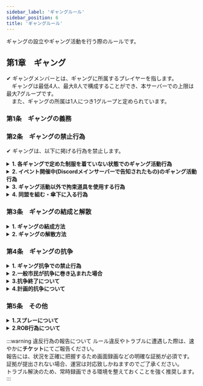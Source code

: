 ```yaml
---
sidebar_label: 'ギャングルール'
sidebar_position: 6
title: 'ギャングルール'
---
```


ギャングの設立やギャング活動を行う際のルールです。

## 第1章　ギャング
✔ ギャングメンバーとは、ギャングに所属するプレイヤーを指します。<br/>
　ギャングは最低4人、最大8人で構成することができ、本サーバーでの上限は最大7グループです。<br/>
　また、ギャングの所属は1人につき1グループと定められています。

### 第1条　ギャングの義務

### 第2条　ギャングの禁止行為
✔ ギャングは、以下に掲げる行為を禁止します。


<details>
<summary><strong>1. 各ギャングで定めた制服を着ていない状態でのギャング活動行為</strong></summary>
<div>
ギャング設立後、「正装」と「大型戦闘服」をコーディネートし、警察官へ報告すること。
</div>
</details>

<details>
<summary><strong>2. イベント開催中(Discordメインサーバーで告知されたもの)のギャング活動行為</strong></summary>
<div>
</div>
</details>

<details>
<summary><strong>3. ギャング活動以外で拘束道具を使用する行為</strong></summary>
<div>
</div>
</details>

<details>
<summary><strong>4. 同盟を組む・傘下に入る行為</strong></summary>
<div>
</div>
</details>

### 第3条　ギャングの結成と解散

<details>
<summary><strong>1. ギャングの結成方法</strong></summary>
<div>
ギャングのリーダーは[KogamaiGTAサポート](https://discord.gg/9tGUMSR8rK)（ジョブ申請）に以下の内容を添えてチケットを発行してください。
<ui>
  <li>ギャング名</li>
  <li>ギャングカラー</li>
  <li>リーダーの名前（フルネーム）</li>
  <li>メンバー全員の名前（フルネーム）</li>
</ui>
</div>
</details>

<details>
<summary><strong>2. ギャングの解散方法</strong></summary>
<div>

<details>
<summary><strong>1. 自主解散</strong></summary>
<div>
ギャングのリーダーは[KogamaiGTAサポート](https://discord.gg/9tGUMSR8rK)（ジョブ申請）に解散する旨を添えてチケットを発行してください。<br/>
チケット発行後、返信の有無にかかわらずギャングメニューから解散を実行して構いません。
</div>
</details>

<details>
<summary><strong>1. 強制解散</strong></summary>
<div>
拠点エリア(島)が無い状態、またはメンバーが４人を下回った状態が１週間続いた場合、<br/>
運営チームが強制的に解散させる場合があります。
</div>
</details>

</div>
</details>

### 第4条　ギャングの抗争

<details>
<summary><strong>1. ギャング抗争での禁止行為</strong></summary>
<div>

<details>
<summary><strong>1.警察へ通告せずに抗争を開始する行為</strong></summary>
<div>
抗争を仕掛ける側は事前に<br/>
「抗争を行う場所」「開始時間」「相手のギャングカラー(関与するギャング全色)」を警察へ通告すること。<br/>

計画的抗争の場合も同様に、<br/>
「抗争を行う場所」「抗争予定日時」「相手のギャングカラー(関与するギャング全色)」を警察へ通告すること。<br/>
計画的抗争に限り、抗争予定時刻の1時間前にtwitterで同内容を告知してください。
</div>
</details>

<details>
<summary><strong>2.各ギャングに定められた拠点エリアを奪取する行為</strong></summary>
<div>
</div>
</details>

<details>
<summary><strong>3.同じ色のギャングに2回以上抗争を仕掛ける行為</strong></summary>
<div>
また、1回の抗争で2エリア以上の奪取は禁止です。<br/>
計画的抗争に関してはこの限りではありません。
</div>
</details>

<details>
<summary><strong>4.故意的に一般市民を巻き込む行為</strong></summary>
<div>
事前に通告されたギャング抗争に警察は原則介入しませんが、<br/>
一般市民が巻き込まれてしまった場合、警察が介入し両ギャング制圧されます。
</div>
</details>

<details>
<summary><strong>5.地下・屋内での抗争行為</strong></summary>
<div>
警察へ通告したエリア以外での抗争に関しても原則禁止です。
</div>
</details>

<details>
<summary><strong>6.ギャングカラーで統一された車両以外を使用する行為</strong></summary>
<div>
仕掛けた側・仕掛けられた側、どちらも適用されます。
</div>
</details>

<details>
<summary><strong>7.抗争開始後30分以内に抗争エリアを離れる行為</strong></summary>
<div>
30分間何事もなく、エリアのカラーも変わった場合攻めた側の勝利となる。
</div>
</details>

<details>
<summary><strong>8.ダウンしたメンバーを抗争終了前に移動させる行為</strong></summary>
<div>
</div>
</details>

</div>
</details>

<details>
<summary><strong>2.一般市民が抗争に巻き込まれた場合</strong></summary>
<div>
参加したギャングチームの全員にプレイヤー殺人が適用されます。<br/>
ただし市民が参加ギャングに酷似した服装だった場合、市民の自己責任となりプレイヤー殺人は適応されない。<br/>
(酷似しているかの判断は警察が行います。)
</div>
</details>

<details>
<summary><strong>3.抗争終了について</strong></summary>
<div>
抗争はどちらかが全滅または降参した時点で終了となります。降参は相手ギャングへ直接伝えること。<br/>
勝利した側は警察へ終了した旨を報告すること。
</div>
</details>

<details>
<summary><strong>4.計画的抗争について</strong></summary>
<div>
計画的抗争とは、あらかじめ決めれられた日時に抗争を行うことを指します。<br/>

勝利報酬はギャング間で取り決めることが可能。<br/>
抗争が決定した後、報酬予定だったエリアが抗争前に奪取された場合は、<br/>
現金やその他の代案、抗争を行うか中止にするかなどギャング同士で再度話し合ってください。
</div>
</details>

### 第5条　その他

<details>
<summary><strong>1.スプレーについて</strong></summary>
<div>
スプレーは各ギャングのカラーとタグに限ります。<br/>
地下、屋内へのスプレーは禁止します。
</div>
</details>

<details>
<summary><strong>2.ROB行為について</strong></summary>
<div>
ギャング同士に限り、拘束道具以外のすべてのアイテムのROB行為が許されています。<br/>
また、第2章(禁止行為)第4条(その他の禁止行為)No.3(ダウンした/させたプレイヤーからアイテムを強奪・略奪（以下、ROB）する行為)の適用外とします。
</div>
</details>




:::warning 違反行為の報告について
ルール違反やトラブルに遭遇した際は、速やかに<strong>チケット</strong>にてご報告ください。<br/>
報告には、状況を正確に把握するため画面録画などの明確な証拠が必須です。<br/>
証拠が提出されない場合、運営は対応致しかねますのでご了承ください。<br/>
トラブル解決のため、常時録画できる環境を整えておくことを強く推奨します。
:::